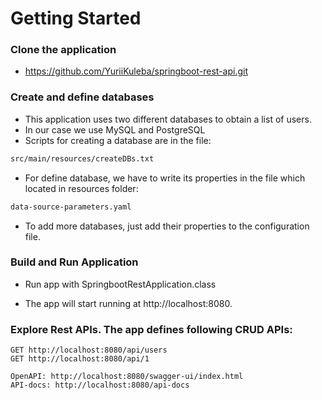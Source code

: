 # Getting Started

### Clone the application
* https://github.com/YuriiKuleba/springboot-rest-api.git

### Create and define databases

+ This application uses two different databases to obtain a list of users. 
+ In our case we use MySQL and PostgreSQL
+ Scripts for creating a database are in the file:
```bash
src/main/resources/createDBs.txt
``` 
+ For define database, we have to write its properties in the file which located
in resources folder: 
```bash
data-source-parameters.yaml
 ``` 
+ To add more databases, just add their properties to the configuration file.

### Build and Run Application

+ Run app with SpringbootRestApplication.class

+ The app will start running at http://localhost:8080.

### Explore Rest APIs. The app defines following CRUD APIs:

    GET http://localhost:8080/api/users
    GET http://localhost:8080/api/1

    OpenAPI: http://localhost:8080/swagger-ui/index.html
    API-docs: http://localhost:8080/api-docs

